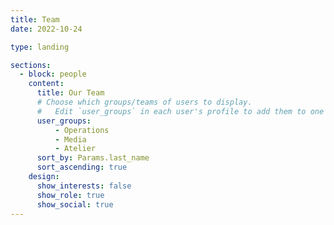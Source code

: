 ```yaml
---
title: Team
date: 2022-10-24

type: landing

sections:
  - block: people
    content:
      title: Our Team
      # Choose which groups/teams of users to display.
      #   Edit `user_groups` in each user's profile to add them to one or more of these groups.
      user_groups:
          - Operations
          - Media
          - Atelier
      sort_by: Params.last_name
      sort_ascending: true
    design:
      show_interests: false
      show_role: true
      show_social: true
---
```


